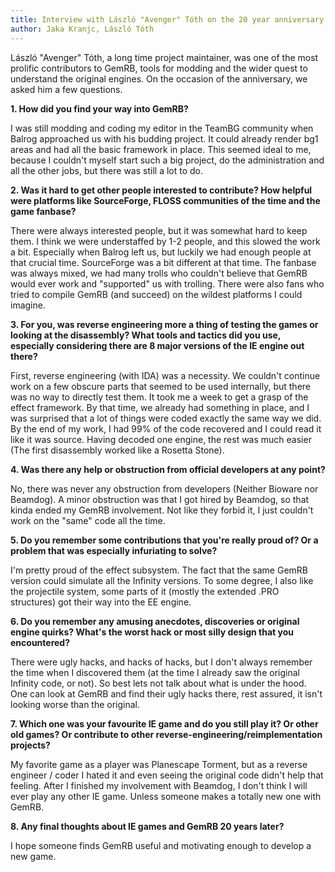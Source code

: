 ```yaml
---
title: Interview with László "Avenger" Tóth on the 20 year anniversary of GemRB
author: Jaka Kranjc, László Tóth
---
```


László "Avenger" Tóth, a long time project maintainer, was one of the most prolific
contributors to GemRB, tools for modding and the wider quest to understand the
original engines. On the occasion of the anniversary, we asked him a few questions.

**1. How did you find your way into GemRB?**

I was still modding and coding my editor in the TeamBG community when
Balrog approached us with his budding project. It could already render bg1
areas and had all the basic framework in place. This seemed ideal to me,
because I couldn't myself start such a big project, do the administration
and all the other jobs, but there was still a lot to do.

**2. Was it hard to get other people interested to contribute? How helpful
 were platforms like SourceForge, FLOSS communities of the time and the
 game fanbase?**

There were always interested people, but it was somewhat hard to keep them.
I think we were understaffed by 1-2 people, and this slowed the work a bit.
Especially when Balrog left us, but luckily we had enough people at that
crucial time.  SourceForge was a bit different at that time. The fanbase
was always mixed, we had many trolls who couldn't believe that GemRB would
ever work and "supported" us with trolling. There were also fans who tried
to compile GemRB (and succeed) on the wildest platforms I could imagine.

**3. For you, was reverse engineering more a thing of testing the games
 or looking at the disassembly? What tools and tactics did you use,
 especially considering there are 8 major versions of the IE engine out
 there?**

First, reverse engineering (with IDA) was a necessity. We couldn't
continue work on a few obscure parts that seemed to be used internally, but
there was no way to directly test them. It took me a week to get a grasp of
the effect framework. By that time, we already had something in place, and
I was surprised that a lot of things were coded exactly the same way we
did. By the end of my work, I had 99% of the code recovered and I could
read it like it was source. Having decoded one engine, the rest was much
easier (The first disassembly worked like a Rosetta Stone).

**4. Was there any help or obstruction from official developers at any
 point?**

No, there was never any obstruction from developers (Neither Bioware nor
Beamdog). A minor obstruction was that I got hired by Beamdog, so that
kinda ended my GemRB involvement. Not like they forbid it, I just couldn't
work on the "same" code all the time.

**5. Do you remember some contributions that you're really proud of? Or
 a problem that was especially infuriating to solve?**

I'm pretty proud of the effect subsystem. The fact that the same GemRB
version could simulate all the Infinity versions. To some degree, I also
like the projectile system, some parts of it (mostly the extended .PRO
structures) got their way into the EE engine.

**6. Do you remember any amusing anecdotes, discoveries or original
 engine quirks? What's the worst hack or most silly design that you
 encountered?**

There were ugly hacks, and hacks of hacks, but I don't always remember the
time when I discovered them (at the time I already saw the original
Infinity code, or not). So best lets not talk about what is under the hood.
One can look at GemRB and find their ugly hacks there, rest assured, it
isn't looking worse than the original.

**7. Which one was your favourite IE game and do you still play it? Or
 other old games? Or contribute to other
 reverse-engineering/reimplementation projects?**

My favorite game as a player was Planescape Torment, but as a reverse
engineer / coder I hated it and even seeing the original code didn't help
that feeling. After I finished my involvement with Beamdog, I don't think I
will ever play any other IE game. Unless someone makes a totally new one
with GemRB.

**8. Any final thoughts about IE games and GemRB 20 years later?**

I hope someone finds GemRB useful and motivating enough to develop a new game.
